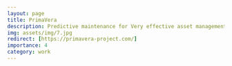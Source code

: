 ```yaml
---
layout: page
title: PrimaVera
description: Predictive maintenance for Very effective asset management (PrimaVera). Dutch National Research Agenda (NWA).
img: assets/img/7.jpg
redirect: [https://primavera-project.com/]
importance: 4
category: work
---
```

